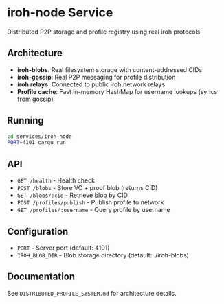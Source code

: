 # iroh-node Service

Distributed P2P storage and profile registry using real iroh protocols.

## Architecture

- **iroh-blobs**: Real filesystem storage with content-addressed CIDs
- **iroh-gossip**: Real P2P messaging for profile distribution
- **iroh relays**: Connected to public iroh.network relays
- **Profile cache**: Fast in-memory HashMap for username lookups (syncs from gossip)

## Running

```bash
cd services/iroh-node
PORT=4101 cargo run
```

## API

- `GET /health` - Health check
- `POST /blobs` - Store VC + proof blob (returns CID)
- `GET /blobs/:cid` - Retrieve blob by CID
- `POST /profiles/publish` - Publish profile to network
- `GET /profiles/:username` - Query profile by username

## Configuration

- `PORT` - Server port (default: 4101)
- `IROH_BLOB_DIR` - Blob storage directory (default: ./iroh-blobs)

## Documentation

See `DISTRIBUTED_PROFILE_SYSTEM.md` for architecture details.
